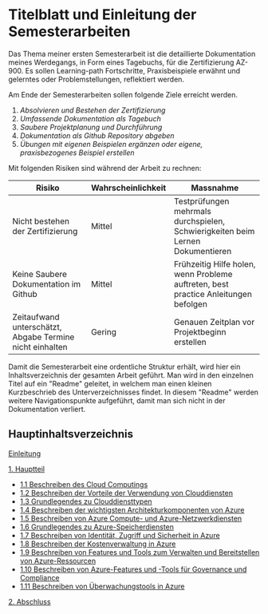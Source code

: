 # Titelblatt und Einleitung der Semesterarbeiten

Das Thema meiner ersten Semesterarbeit ist die detaillierte Dokumentation meines Werdegangs, in Form eines Tagebuchs, für die Zertifizierung AZ-900. Es sollen Learning-path Fortschritte, Praxisbeispiele erwähnt und gelerntes oder Problemstellungen, reflektiert werden. 

Am Ende der Semesterarbeiten sollen folgende Ziele erreicht werden.

1.  _Absolvieren und Bestehen der Zertifizierung_
2.  _Umfassende Dokumentation als Tagebuch_
3.  _Saubere Projektplanung und Durchführung_
4.  _Dokumentation als Github Repository abgeben_
5.  _Übungen mit eigenen Beispielen ergänzen oder eigene, praxisbezogenes Beispiel erstellen_


Mit folgenden Risiken sind während der Arbeit zu rechnen:

| **Risiko**                                                   | **Wahrscheinlichkeit** | **Massnahme**                                                                           |
| -------------------------------------------------------- | ------------------ | ----------------------------------------------------------------------------------- |
| Nicht bestehen der Zertifizierung                        | Mittel             | Testprüfungen mehrmals durchspielen, Schwierigkeiten beim Lernen Dokumentieren      |
| Keine Saubere Dokumentation im Github                    | Mittel             | Frühzeitig Hilfe holen, wenn Probleme auftreten, best practice Anleitungen befolgen |
| Zeitaufwand unterschätzt, Abgabe Termine nicht einhalten | Gering             | Genauen Zeitplan vor Projektbeginn erstellen                                        |

Damit die Semesterarbeit eine ordentliche Struktur erhält, wird hier ein Inhaltsverzeichnis der gesamten Arbeit geführt.
Man wird in den einzelnen Titel auf ein "Readme" geleitet, in welchem man einen kleinen Kurzbeschrieb des Unterverzeichnisses findet. In diesem "Readme" werden weitere Navigationspunkte aufgeführt, damit man sich nicht in der Dokumentation verliert.

## Hauptinhaltsverzeichnis

[Einleitung](./README.md)

[1. Hauptteil](./1_Hauptteil/Inhaltsseite.md)

- [1.1 Beschreiben des Cloud Computings](./1_Hauptteil/Beschreiben_des_Cloud_Computings.md)
- [1.2 Beschreiben der Vorteile der Verwendung von Clouddiensten](./1_Hauptteil/Beschreiben_der_Vorteile_der_Verwendung_von_Clouddiensten.md)
- [1.3 Grundlegendes zu Clouddiensttypen](./1_Hauptteil/Grundlegendes_zu_Clouddiensttypen.md)
- [1.4 Beschreiben der wichtigsten Architekturkomponenten von Azure](./1_Hauptteil/Beschreiben_der_wichtigsten_Architekturkomponenten_von_Azure.md)
- [1.5 Beschreiben von Azure Compute- und Azure-Netzwerkdiensten](./1_Hauptteil/Beschreiben_von_Azure_Compute-_und_Azure-Netzwerkdiensten.md)
- [1.6 Grundlegendes zu Azure-Speicherdiensten](./1_Hauptteil/Grundlegendes_zu_Azure-Speicherdiensten.md)
- [1.7 Beschreiben von Identität, Zugriff und Sicherheit in Azure](./1_Hauptteil/Beschreiben_von_Identität,_Zugriff_und_Sicherheit_in_Azure.md)
- [1.8 Beschreiben der Kostenverwaltung in Azure](./1_Hauptteil/Beschreiben_der_Kostenverwaltung_in_Azure.md)
- [1.9 Beschreiben von Features und Tools zum Verwalten und Bereitstellen von Azure-Ressourcen](./1_Hauptteil/Beschreiben_von_Features_und_Tools_zum_Verwalten_und_Bereitstellen_von_Azure-Ressourcen.md)
- [1.10 Beschreiben von Azure-Features und -Tools für Governance und Compliance](./1_Hauptteil/Beschreiben_von_Azure-Features_und_-Tools_für_Governance_und_Compliance.md)
- [1.11 Beschreiben von Überwachungstools in Azure](./1_Hauptteil/Beschreiben_von_Überwachungstools_in_Azure.md)

[2. Abschluss](./2_Abschluss/Inhaltsseite.md)
